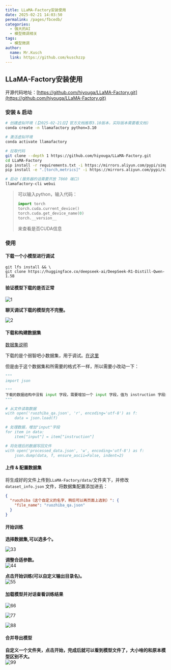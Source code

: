 ```yaml
---
title: LLaMA-Factory安装使用
date: 2025-02-21 14:03:50
permalink: /pages/fbcedb/
categories:
  - 强大的AI
  - 模型微调相关
tags:
  - 模型微调
author: 
  name: Mr.Kusch
  link: https://github.com/kuschzzp
---
```



## LLaMA-Factory安装使用

开源代码地址：[https://github.com/hiyouga/LLaMA-Factory.git](https://github.com/hiyouga/LLaMA-Factory.git)

### 安装 & 启动

```bash
# 创建虚拟环境 (【2025-02-21日】官方文档推荐3.10版本，实际版本需要看文档)
conda create -n llamafactory python=3.10

# 激活虚拟环境
conda activate llamafactory

# 拉取代码
git clone --depth 1 https://github.com/hiyouga/LLaMA-Factory.git
cd LLaMA-Factory
pip install -r requirements.txt -i https://mirrors.aliyun.com/pypi/simple/
pip install -e ".[torch,metrics]" -i https://mirrors.aliyun.com/pypi/simple/

# 启动 (服务器的话需要开放 7860 端口)
llamafactory-cli webui
```

> 可以输入python，输入代码：
> ```python
> import torch
> torch.cuda.current_device()
> torch.cuda.get_device_name(0)
> torch.__version__
> ```
> 来查看是否CUDA信息

### 使用

#### 下载一个小模型进行调试

```shell
git lfs install && \
git clone https://huggingface.co/deepseek-ai/DeepSeek-R1-Distill-Qwen-1.5B
```

#### 验证模型下载的是否正常

![1](https://img.superkusch.fun/docs/202502211428951.png)

**聊天调试下载的模型完不完整。**  

![2](https://img.superkusch.fun/docs/202502211429558.png)

#### 下载和构建数据集
[数据集说明](https://llamafactory.readthedocs.io/zh-cn/latest/getting_started/data_preparation.html#kto)

下载的是个弱智吧小数据集，用于调试。[在这里](https://huggingface.co/datasets/LooksJuicy/ruozhiba/tree/main)

但是由于这个数据集和所需要的格式不一样，所以需要小改动一下：

```python
"""
import json

"""
下载的数据结构中没有 input 字段，需要增加一个 input 字段，值为 instruction 字段的值
"""

# 从文件读取数据
with open('ruozhiba_qa.json', 'r', encoding='utf-8') as f:
    data = json.load(f)

# 处理数据，增加"input"字段
for item in data:
    item["input"] = item["instruction"]

# 将处理后的数据写回文件
with open('processed_data.json', 'w', encoding='utf-8') as f:
    json.dump(data, f, ensure_ascii=False, indent=2)

```

#### 上传 & 配置数据集


将生成好的文件上传到`LLaMA-Factory/data/`文件夹下，并修改 `dataset_info.json` 文件，将数据集配置添加进去：

```json
{
  "ruozhiba（这个自定义的名字，稍后可以再页面上选到）": {
    "file_name": "ruozhiba_qa.json"
  }
}
```

#### 开始训练

**选择数据集,可以选多个。**  

![33](https://img.superkusch.fun/docs/202502211706841.png)

**调整合适参数。**  
![44](https://img.superkusch.fun/docs/202502211708544.png)

**点击开始训练(可以自定义输出目录名)。**  
![55](https://img.superkusch.fun/docs/202502211710990.png)


#### 加载模型并对话查看训练结果

![66](https://img.superkusch.fun/docs/202502211714065.png)

![77](https://img.superkusch.fun/docs/202502211715992.png)

![88](https://img.superkusch.fun/docs/202502211719066.png)

#### 合并导出模型

**自定义一个文件夹，点击开始，完成后就可以看到模型文件了，大小啥的和原本模型区别不大。**  
![99](https://img.superkusch.fun/docs/lQLPJxqggq7B4dfNA7LNCKSwa4w5KV8sZxwHmz_nfGenAA_2212_946.png)
